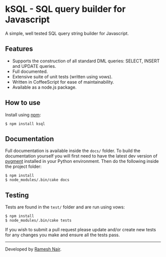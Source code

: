 # kSQL - SQL query builder for Javascript

A simple, well tested SQL query string builder for Javascript.

## Features

* Supports the construction of all standard DML queries: SELECT, INSERT and UPDATE queries.
* Full documented.
* Extensive suite of unit tests (written using vows).
* Written in CoffeeScript for ease of maintainability.
* Available as a node.js package.

## How to use

Install using [npm](http://npmjs.org/):

    $ npm install ksql

## Documentation

Full documentation is available inside the `docs/` folder. To build the documentation yourself you will first need to
have the latest dev version of [pygment](http://pygments.org/download/) installed in your Python environment. Then
do the following inside the project folder:

    $ npm install
    $ node_modules/.bin/cake docs

## Testing

Tests are found in the `test/` folder and are run using vows:

    $ npm install
    $ node_modules/.bin/cake tests

If you wish to submit a pull request please update and/or create new tests for any changes you make and ensure all the
tests pass.

---

Developed by [Ramesh Nair](http://www.hiddentao.com/).


